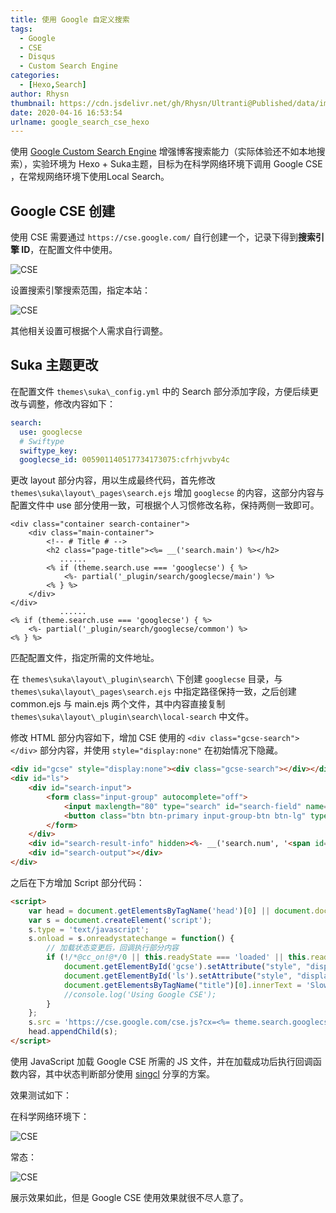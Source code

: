 ```yaml
---
title: 使用 Google 自定义搜索
tags:
  - Google
  - CSE
  - Disqus
  - Custom Search Engine
categories:
  - [Hexo,Search]
author: Rhysn
thumbnail: https://cdn.jsdelivr.net/gh/Rhysn/Ultranti@Published/data/img/20200416/google_search_cse_hexo/thumbnail.png
date: 2020-04-16 16:53:54
urlname: google_search_cse_hexo
---
```


使用 [Google Custom Search Engine][cse] 增强博客搜索能力（实际体验还不如本地搜索），实验环境为 Hexo + Suka主题，目标为在科学网络环境下调用 Google CSE ，在常规网络环境下使用Local Search。

## Google CSE 创建

使用 CSE 需要通过 `https://cse.google.com/` 自行创建一个，记录下得到**搜索引擎 ID**，在配置文件中使用。

![CSE](https://cdn.jsdelivr.net/gh/Rhysn/Ultranti@Published/data/img/20200416/google_search_cse_hexo/cseid.png)

设置搜索引擎搜索范围，指定本站：

![CSE](https://cdn.jsdelivr.net/gh/Rhysn/Ultranti@Published/data/img/20200416/google_search_cse_hexo/site.png)

其他相关设置可根据个人需求自行调整。

## Suka 主题更改

在配置文件 `themes\suka\_config.yml` 中的 Search 部分添加字段，方便后续更改与调整，修改内容如下：

```yaml
search:
  use: googlecse 
  # Swiftype
  swiftype_key:
  googlecse_id: 005901140517734173075:cfrhjvvby4c
```

更改  layout 部分内容，用以生成最终代码，首先修改 `themes\suka\layout\_pages\search.ejs` 增加 `googlecse` 的内容，这部分内容与配置文件中 use 部分使用一致，可根据个人习惯修改名称，保持两侧一致即可。

```ejs
<div class="container search-container">
    <div class="main-container">
        <!-- # Title # -->
        <h2 class="page-title"><%= __('search.main') %></h2>
           ......
        <% if (theme.search.use === 'googlecse') { %>
            <%- partial('_plugin/search/googlecse/main') %>
        <% } %>
    </div>
</div>
           ......
<% if (theme.search.use === 'googlecse') { %>
    <%- partial('_plugin/search/googlecse/common') %>
<% } %>
```

 匹配配置文件，指定所需的文件地址。

在 `themes\suka\layout\_plugin\search\` 下创建 `googlecse` 目录，与 `themes\suka\layout\_pages\search.ejs` 中指定路径保持一致，之后创建 common.ejs 与 main.ejs 两个文件，其中内容直接复制 `themes\suka\layout\_plugin\search\local-search` 中文件。

修改 HTML 部分内容如下，增加 CSE 使用的 `<div class="gcse-search"></div>` 部分内容，并使用 `style="display:none"` 在初始情况下隐藏。

```html
<div id="gcse" style="display:none"><div class="gcse-search"></div></div>
<div id="ls">
    <div id="search-input">
        <form class="input-group" autocomplete="off">
            <input maxlength="80" type="search" id="search-field" name="s" class="form-input input-lg" placeholder="<%= __('search.placeholder') %>" required>
            <button class="btn btn-primary input-group-btn btn-lg" type="submit"><%= __('search.main') %></button>
        </form>
    </div>
    <div id="search-result-info" hidden><%- __('search.num', '<span id="search-result-num"></span>')%></div>
    <div id="search-output"></div>
</div>
```

 之后在下方增加 Script 部分代码：

```html
<script>
    var head = document.getElementsByTagName('head')[0] || document.documentElement;
    var s = document.createElement('script');
    s.type = 'text/javascript';
    s.onload = s.onreadystatechange = function() {
        // 加载状态变更后，回调执行部分内容
        if (!/*@cc_on!@*/0 || this.readyState === 'loaded' || this.readyState === 'complete') {
            document.getElementById('gcse').setAttribute("style", "display:block");
            document.getElementById('ls').setAttribute("style", "display:none");
            document.getElementsByTagName("title")[0].innerText = 'Slowly Search By Google CSE ';
            //console.log('Using Google CSE');
        }
    };
    s.src = 'https://cse.google.com/cse.js?cx=<%= theme.search.googlecse_id %>';
    head.appendChild(s);
</script>
```

使用 JavaScript 加载 Google CSE 所需的 JS 文件，并在加载成功后执行回调函数内容，其中状态判断部分使用 [singcl][singcl] 分享的方案。

效果测试如下：

在科学网络环境下：

![CSE](https://cdn.jsdelivr.net/gh/Rhysn/Ultranti@Published/data/img/20200416/google_search_cse_hexo/gcse.png)

常态：

![CSE](https://cdn.jsdelivr.net/gh/Rhysn/Ultranti@Published/data/img/20200416/google_search_cse_hexo/ls.png)

展示效果如此，但是 Google CSE 使用效果就很不尽人意了。

[cse]: https://cse.google.com/
[singcl]: https://juejin.im/post/5a96156a6fb9a0635a659244